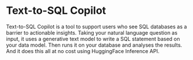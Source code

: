 # Text-to-SQL Copilot
Text-to-SQL Copilot is a tool to support users who see SQL databases as a barrier to actionable insights. Taking your natural language question as input, it uses a generative text model to write a SQL statement based on your data model. Then runs it on your database and analyses the results. And it does this all at no cost using HuggingFace Inference API.


